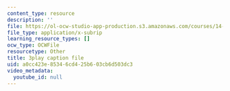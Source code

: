 ```yaml
---
content_type: resource
description: ''
file: https://ol-ocw-studio-app-production.s3.amazonaws.com/courses/14-01sc-principles-of-microeconomics-fall-2011/a0cc423e85346cd425b603cb6d503dc3_LpNKCJSZk_k.srt
file_type: application/x-subrip
learning_resource_types: []
ocw_type: OCWFile
resourcetype: Other
title: 3play caption file
uid: a0cc423e-8534-6cd4-25b6-03cb6d503dc3
video_metadata:
  youtube_id: null
---
```

